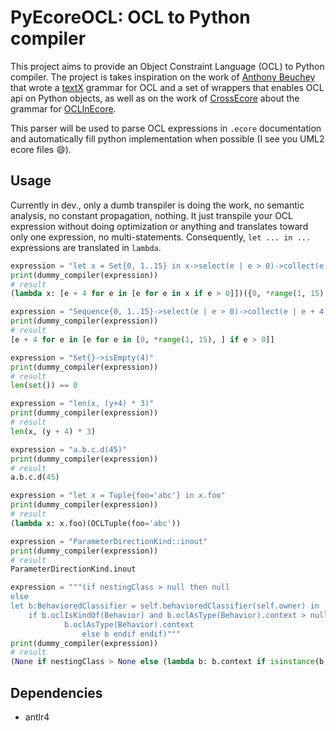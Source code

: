 # PyEcoreOCL: OCL to Python compiler

This project aims to provide an Object Constraint Language (OCL) to Python compiler.
The project is takes inspiration on the work of [Anthony Beuchey](https://github.com/Beuchey) that wrote a [textX](https://github.com/textX/textX) grammar for OCL and a set of wrappers that enables OCL api on Python objects, as well as on the work of [CrossEcore](https://github.com/crossecore) about the grammar for [OCLInEcore](https://github.com/crossecore/oclinecore).

This parser will be used to parse OCL expressions in `.ecore` documentation and automatically fill python implementation when possible (I see you UML2 ecore files :smile:).



## Usage

Currently in dev., only a dumb transpiler is doing the work, no semantic analysis, no constant propagation, nothing.
It just transpile your OCL expression without doing optimization or anything and translates toward only one expression, no multi-statements.
Consequently, `let ... in ...` expressions are translated in `lambda`.

```python
expression = "let x = Set{0, 1..15} in x->select(e | e > 0)->collect(e | e + 4)"
print(dummy_compiler(expression))
# result
(lambda x: [e + 4 for e in [e for e in x if e > 0]])({0, *range(1, 15), }, )

expression = "Sequence{0, 1..15}->select(e | e > 0)->collect(e | e + 4)"
print(dummy_compiler(expression))
# result
[e + 4 for e in [e for e in [0, *range(1, 15), ] if e > 0]]

expression = "Set{}->isEmpty(4)"
print(dummy_compiler(expression))
# result
len(set()) == 0

expression = "len(x, (y+4) * 3)"
print(dummy_compiler(expression))
# result
len(x, (y + 4) * 3)

expression = "a.b.c.d(45)"
print(dummy_compiler(expression))
# result
a.b.c.d(45)

expression = "let x = Tuple{foo='abc'} in x.foo"
print(dummy_compiler(expression))
# result
(lambda x: x.foo)(OCLTuple(foo='abc'))

expression = "ParameterDirectionKind::inout"
print(dummy_compiler(expression))
# result
ParameterDirectionKind.inout

expression = """(if nestingClass > null then null
else
let b:BehavioredClassifier = self.behavioredClassifier(self.owner) in
    if b.oclIsKindOf(Behavior) and b.oclAsType(Behavior).context > null then
            b.oclAsType(Behavior).context
                else b endif endif)"""
print(dummy_compiler(expression))
# result
(None if nestingClass > None else (lambda b: b.context if isinstance(b, Behavior) and b.context > None else b)(self.behavioredClassifier(self.owner)))

```

## Dependencies

* antlr4
